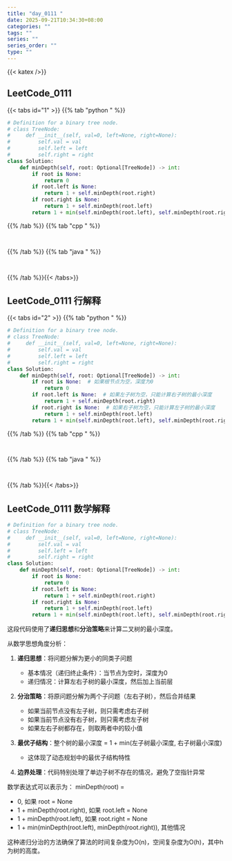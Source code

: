 ```yaml
---
title: "day_0111 "
date: 2025-09-21T10:34:30+08:00
categories: ""
tags: ""
series: ""
series_order: ""
type: ""
---
```


{{< katex />}}


## LeetCode_0111 

{{< tabs id="1" >}}
{{% tab "python " %}}

```python 
# Definition for a binary tree node.
# class TreeNode:
#     def __init__(self, val=0, left=None, right=None):
#         self.val = val
#         self.left = left
#         self.right = right
class Solution:
    def minDepth(self, root: Optional[TreeNode]) -> int:
        if root is None:
            return 0
        if root.left is None:
            return 1 + self.minDepth(root.right)
        if root.right is None:
            return 1 + self.minDepth(root.left)
        return 1 + min(self.minDepth(root.left), self.minDepth(root.right)) 
```

{{% /tab %}}
{{% tab "cpp " %}}

```cpp 
 
```

{{% /tab %}}
{{% tab "java " %}}

```java 
 
```

{{% /tab %}}{{< /tabs>}}

## LeetCode_0111  行解释

{{< tabs id="2" >}}
{{% tab "python " %}}

```python
# Definition for a binary tree node.
# class TreeNode:
#     def __init__(self, val=0, left=None, right=None):
#         self.val = val
#         self.left = left
#         self.right = right
class Solution:
    def minDepth(self, root: Optional[TreeNode]) -> int:
        if root is None:  # 如果根节点为空，深度为0
            return 0
        if root.left is None:  # 如果左子树为空，只能计算右子树的最小深度
            return 1 + self.minDepth(root.right)
        if root.right is None:  # 如果右子树为空，只能计算左子树的最小深度
            return 1 + self.minDepth(root.left)
        return 1 + min(self.minDepth(root.left), self.minDepth(root.right))  # 左右子树都存在，取两者最小深度中的较小值
```

{{% /tab %}}
{{% tab "cpp " %}}

```cpp 
 
```

{{% /tab %}}
{{% tab "java " %}}

```java 
 
```

{{% /tab %}}{{< /tabs>}}

## LeetCode_0111  数学解释

```python 
# Definition for a binary tree node.
# class TreeNode:
#     def __init__(self, val=0, left=None, right=None):
#         self.val = val
#         self.left = left
#         self.right = right
class Solution:
    def minDepth(self, root: Optional[TreeNode]) -> int:
        if root is None:
            return 0
        if root.left is None:
            return 1 + self.minDepth(root.right)
        if root.right is None:
            return 1 + self.minDepth(root.left)
        return 1 + min(self.minDepth(root.left), self.minDepth(root.right)) 
```


这段代码使用了**递归思想**和**分治策略**来计算二叉树的最小深度。

从数学思想角度分析：

1. **递归思想**：将问题分解为更小的同类子问题
   - 基本情况（递归终止条件）：当节点为空时，深度为0
   - 递归情况：计算左右子树的最小深度，然后加上当前层

2. **分治策略**：将原问题分解为两个子问题（左右子树），然后合并结果
   - 如果当前节点没有左子树，则只需考虑右子树
   - 如果当前节点没有右子树，则只需考虑左子树
   - 如果左右子树都存在，则取两者中的较小值

3. **最优子结构**：整个树的最小深度 = 1 + min(左子树最小深度, 右子树最小深度)
   - 这体现了动态规划中的最优子结构特性

4. **边界处理**：代码特别处理了单边子树不存在的情况，避免了空指针异常

数学表达式可以表示为：
minDepth(root) = 
- 0, 如果 root = None
- 1 + minDepth(root.right), 如果 root.left = None
- 1 + minDepth(root.left), 如果 root.right = None  
- 1 + min(minDepth(root.left), minDepth(root.right)), 其他情况

这种递归分治的方法确保了算法的时间复杂度为O(n)，空间复杂度为O(h)，其中h为树的高度。


